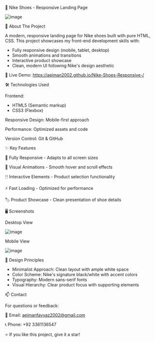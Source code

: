 👟 Nike Shoes - Responsive Landing Page

![image](https://github.com/user-attachments/assets/40e2df2f-2fe9-4756-946d-1470755cfafe)

🚀 About The Project

A modern, responsive landing page for Nike shoes built with pure HTML, CSS. This project showcases my front-end development skills with:

- Fully responsive design (mobile, tablet, desktop)
- Smooth animations and transitions
- Interactive product showcase
- Clean, modern UI following Nike's design aesthetic

🔗 Live Demo: https://aeiman2002.github.io/Nike-Shoes-Responsive-/

🛠️ Technologies Used

Frontend:

- HTML5 (Semantic markup)
- CSS3 (Flexbox)

Responsive Design: Mobile-first approach

Performance: Optimized assets and code

Version Control: Git & GitHub

✨ Key Features

📱 Fully Responsive - Adapts to all screen sizes

🎨 Visual Animations - Smooth hover and scroll effects

🖱️ Interactive Elements - Product selection functionality

⚡ Fast Loading - Optimized for performance

🏷️ Product Showcase - Clean presentation of shoe details

🖥️ Screenshots


Desktop View

![image](https://github.com/user-attachments/assets/d34e0a30-6adb-4e9d-8604-8037f00a651d)



Mobile View

![image](https://github.com/user-attachments/assets/8fe01e9e-4957-46fb-8d28-07f24879a0a3)

🎨 Design Principles

- Minimalist Approach: Clean layout with ample white space
- Color Scheme: Nike's signature black/white with accent colors
- Typography: Modern sans-serif fonts
- Visual Hierarchy: Clear product focus with supporting elements

📫 Contact

For questions or feedback:

📧 Email: aeimanfayyaz2002@gmail.com

📞 Phone: +92 3361136547

⭐️ If you like this project, give it a star!
